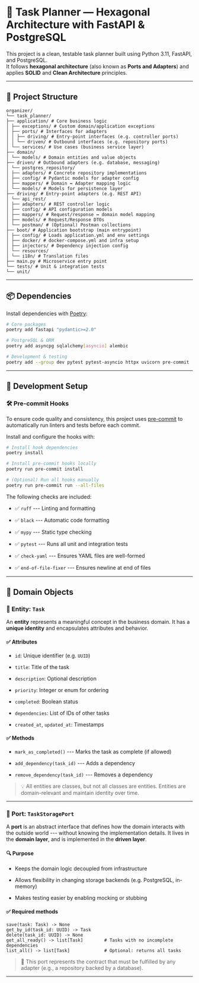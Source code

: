 # 🧱 Task Planner — Hexagonal Architecture with FastAPI & PostgreSQL

This project is a clean, testable task planner built using Python 3.11, FastAPI, and PostgreSQL.  
It follows **hexagonal architecture** (also known as **Ports and Adapters**) and applies **SOLID** and **Clean Architecture** principles.

---

## 📁 Project Structure
```
organizer/
└── task_planner/
├── application/ # Core business logic
│ ├── exceptions/ # Custom domain/application exceptions
│ ├── ports/ # Interfaces for adapters
│ │ ├── driving/ # Entry-point interfaces (e.g. controller ports)
│ │ └── driven/ # Outbound interfaces (e.g. repository ports)
│ └── services/ # Use cases (business service layer)
├── domain/
│ └── models/ # Domain entities and value objects
├── driven/ # Outbound adapters (e.g. database, messaging)
│ └── postgres_repository/
│ ├── adapters/ # Concrete repository implementations
│ ├── config/ # Pydantic models for adapter config
│ ├── mappers/ # Domain ↔ Adapter mapping logic
│ └── models/ # Models for persistence layer
├── driving/ # Entry-point adapters (e.g. REST API)
│ └── api_rest/
│ ├── adapters/ # REST controller logic
│ ├── config/ # API configuration models
│ ├── mappers/ # Request/response ↔ domain model mapping
│ ├── models/ # Request/Response DTOs
│ └── postman/ # (Optional) Postman collections
├── boot/ # Application bootstrap (main entrypoint)
│ ├── config/ # Loads application.yml and env settings
│ ├── docker/ # docker-compose.yml and infra setup
│ ├── injectors/ # Dependency injection config
│ └── resources/
│ └── i18n/ # Translation files
├── main.py # Microservice entry point
└── tests/ # Unit & integration tests
└── unit/
```

---

## 📦 Dependencies

Install dependencies with [Poetry](https://python-poetry.org/):

```bash
# Core packages
poetry add fastapi "pydantic>=2.0"

# PostgreSQL & ORM
poetry add asyncpg sqlalchemy[asyncio] alembic

# Development & testing
poetry add --group dev pytest pytest-asyncio httpx uvicorn pre-commit

```
---

## 🔧 Development Setup

### 🛠 Pre-commit Hooks

To ensure code quality and consistency, this project uses [pre-commit](https://pre-commit.com/) to automatically run linters and tests before each commit.

Install and configure the hooks with:

```bash
# Install hook dependencies
poetry install

# Install pre-commit hooks locally
poetry run pre-commit install

# (Optional) Run all hooks manually
poetry run pre-commit run --all-files

```

The following checks are included:

-   ✅ `ruff` --- Linting and formatting

-   ✅ `black` --- Automatic code formatting

-   ✅ `mypy` --- Static type checking

-   ✅ `pytest` --- Runs all unit and integration tests

-   ✅ `check-yaml` --- Ensures YAML files are well-formed

-   ✅ `end-of-file-fixer` --- Ensures newline at end of files


* * * * *

🧩 Domain Objects
-----------------

### 🧱 Entity: `Task`

An **entity** represents a meaningful concept in the business domain.
It has a **unique identity** and encapsulates attributes and behavior.


#### ✅ Attributes

-   `id`: Unique identifier (e.g. `UUID`)

-   `title`: Title of the task

-   `description`: Optional description

-   `priority`: Integer or enum for ordering

-   `completed`: Boolean status

-   `dependencies`: List of IDs of other tasks

-   `created_at`, `updated_at`: Timestamps

#### ✅ Methods

-   `mark_as_completed()` --- Marks the task as complete (if allowed)

-   `add_dependency(task_id)` --- Adds a dependency

-   `remove_dependency(task_id)` --- Removes a dependency

> 💡 All entities are classes, but not all classes are entities. Entities are domain-relevant and maintain identity over time.

* * * * *

### 🔌 Port: `TaskStoragePort`

A **port** is an abstract interface that defines how the domain interacts with the outside world --- without knowing the implementation details.
It lives in the **domain layer**, and is implemented in the **driven layer**.

#### 🔍 Purpose

-   Keeps the domain logic decoupled from infrastructure

-   Allows flexibility in changing storage backends (e.g. PostgreSQL, in-memory)

-   Makes testing easier by enabling mocking or stubbing

#### ✅ Required methods

```
save(task: Task) -> None
get_by_id(task_id: UUID) -> Task
delete(task_id: UUID) -> None
get_all_ready() -> list[Task]        # Tasks with no incomplete dependencies
list_all() -> list[Task]             # Optional: returns all tasks

```

> 🧠 This port represents the contract that must be fulfilled by any adapter (e.g., a repository backed by a database).

* * * * *
